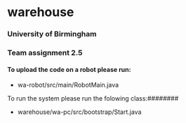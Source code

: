 # warehouse


### University of Birmingham
### Team assignment 2.5

#### To upload the code on a robot please run:

- wa-robot/src/main/RobotMain.java

To run the system please run the folowing class:########

- warehouse/wa-pc/src/bootstrap/Start.java



